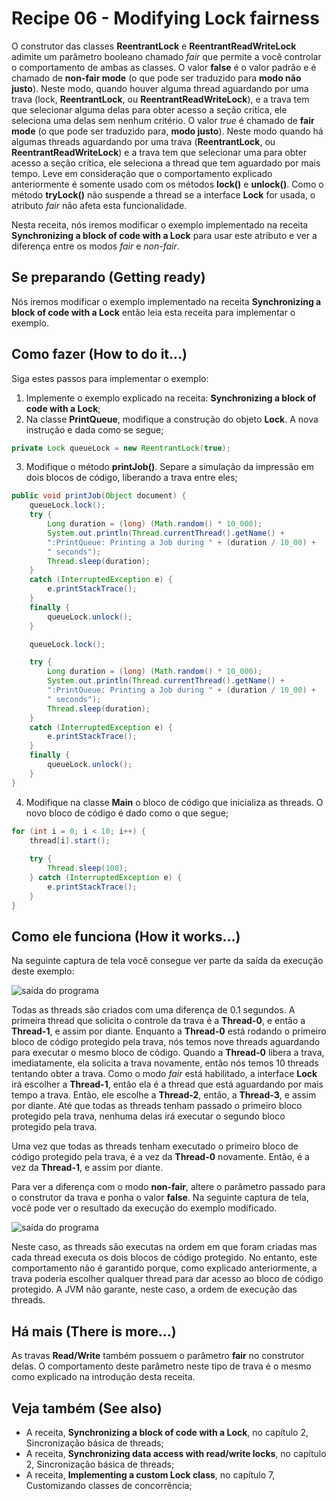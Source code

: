 # Recipe 06 - Modifying Lock fairness
O construtor das classes **ReentrantLock** e **ReentrantReadWriteLock** adimite um parâmetro booleano
chamado *fair* que permite a você controlar o comportamento de ambas as classes. O valor **false** é o
valor padrão e é chamado de **non-fair mode** (o que pode ser traduzido para **modo não justo**). Neste 
modo, quando houver alguma thread aguardando por uma trava (lock, **ReentrantLock**, ou 
**ReentrantReadWriteLock**), e a trava tem que selecionar alguma delas para obter acesso a seção 
crítica, ele seleciona uma delas sem nenhum critério. O valor *true* é chamado de **fair mode** 
(o que pode ser traduzido para, **modo justo**). Neste modo quando há algumas threads aguardando por 
uma trava (**ReentrantLock**, ou **ReentrantReadWriteLock**) e a trava tem que selecionar uma para obter 
acesso a seção crítica, ele seleciona a thread que tem aguardado por mais tempo. Leve em consideração 
que o comportamento explicado anteriormente é somente usado com os métodos **lock()** e **unlock()**. 
Como o método **tryLock()** não suspende a thread se a interface **Lock** for usada, o atributo *fair* 
não afeta esta funcionalidade.

Nesta receita, nós iremos modificar o exemplo implementado na receita **Synchronizing a block of code 
with a Lock** para usar este atributo e ver a diferença entre os modos *fair* e *non-fair*.

## Se preparando (Getting ready)
Nós iremos modificar o exemplo implementado na receita **Synchronizing a block of code with a Lock** 
então leia esta receita para implementar o exemplo.

## Como fazer (How to do it...)
Siga estes passos para implementar o exemplo:
 1. Implemente o exemplo explicado na receita: **Synchronizing a block of code with a Lock**;
 2. Na classe **PrintQueue**, modifique a construção do objeto **Lock**. A nova instrução e dada como 
se segue;
```java
private Lock queueLock = new ReentrantLock(true);
```

 3. Modifique o método **printJob()**. Separe a simulação da impressão em dois blocos de código, 
liberando a trava entre eles;
```java
public void printJob(Object document) {
    queueLock.lock();
    try {
        Long duration = (long) (Math.random() * 10_000);
        System.out.println(Thread.currentThread().getName() +
        ":PrintQueue: Printing a Job during " + (duration / 10_00) +
        " seconds");
        Thread.sleep(duration);
    }
    catch (InterruptedException e) {
        e.printStackTrace();
    }
    finally {
        queueLock.unlock();
    }

    queueLock.lock();

    try {
        Long duration = (long) (Math.random() * 10_000);
        System.out.println(Thread.currentThread().getName() +
        ":PrintQueue: Printing a Job during " + (duration / 10_00) +
        " seconds");
        Thread.sleep(duration);
    }
    catch (InterruptedException e) {
        e.printStackTrace();
    }
    finally {
        queueLock.unlock();
    }
}
```

 4. Modifique na classe **Main** o bloco de código que inicializa as threads. O novo bloco de código é
dado como o que segue;
```java
for (int i = 0; i < 10; i++) {
    thread[i].start();
    
    try {
        Thread.sleep(100);
    } catch (InterruptedException e) {
        e.printStackTrace();
    }
}
```

## Como ele funciona (How it works...)
Na seguinte captura de tela você consegue ver parte da saída da execução deste exemplo:

![saída do programa]()

Todas as threads são criados com uma diferença de 0.1 segundos. A primeira thread que solicita o controle
da trava é a **Thread-0**, e então a **Thread-1**, e assim por diante. Enquanto a **Thread-0** está 
rodando o primeiro bloco de código protegido pela trava, nós temos nove threads aguardando para executar 
o mesmo bloco de código. Quando a **Thread-0** libera a trava, imediatamente, ela solicita a trava 
novamente, então nós temos 10 threads tentando obter a trava. Como o modo *fair* está habilitado, a 
interface **Lock** irá escolher a **Thread-1**, então ela é a thread que está aguardando por mais tempo a 
trava. Então, ele escolhe a **Thread-2**, então, a **Thread-3**, e assim por diante. Até que todas as 
threads tenham passado o primeiro bloco protegido pela trava, nenhuma delas irá executar o segundo bloco 
protegido pela trava.

Uma vez que todas as threads tenham executado o primeiro bloco de código protegido pela trava, é a vez 
da **Thread-0** novamente. Então, é a vez da **Thread-1**, e assim por diante.

Para ver a diferença com o modo **non-fair**, altere o parâmetro passado para o construtor da trava 
e ponha o valor **false**. Na seguinte captura de tela, você pode ver o resultado da execução do 
exemplo modificado.

![saída do programa]()

Neste caso, as threads são executas na ordem em que foram criadas mas cada thread executa os dois blocos 
de código protegido. No entanto, este comportamento não é garantido porque, como explicado anteriormente, 
a trava poderia escolher qualquer thread para dar acesso ao bloco de código protegido. A JVM não garante, 
neste caso, a ordem de execução das threads.

## Há mais (There is more...)
As travas **Read/Write** também possuem o parâmetro **fair** no construtor delas. O comportamento deste 
parâmetro neste tipo de trava é o mesmo como explicado na introdução desta receita.

## Veja também (See also)
 - A receita, **Synchronizing a block of code with a Lock**, no capítulo 2, Sincronização básica de
threads;
 - A receita, **Synchronizing data access with read/write locks**, no capítulo 2, Sincronização básica de
threads;
 - A receita, **Implementing a custom Lock class**, no capítulo 7, Customizando classes de concorrência;
